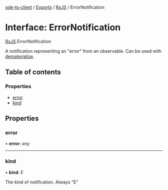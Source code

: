 [ode-ts-client](../README.md) / [Exports](../modules.md) / [RxJS](../modules/rxjs.md) / ErrorNotification

# Interface: ErrorNotification

[RxJS](../modules/rxjs.md).ErrorNotification

A notification representing an "error" from an observable.
Can be used with [dematerialize](../modules/rxjs.md#dematerialize).

## Table of contents

### Properties

- [error](rxjs.errornotification.md#error)
- [kind](rxjs.errornotification.md#kind)

## Properties

### error

• **error**: *any*

___

### kind

• **kind**: *E*

The kind of notification. Always "E"
